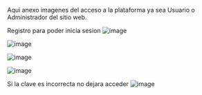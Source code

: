 Aqui anexo imagenes del acceso a la plataforma ya sea Usuario o Administrador del sitio web.

Registro para poder inicia sesion
![image](https://github.com/yuldorolmedomulcue/MulcueStore./assets/109251693/b42519cd-9394-4a62-bc3a-8e1b21f9609e)

![image](https://github.com/yuldorolmedomulcue/MulcueStore./assets/109251693/f3a410bc-cdd8-4d35-8235-7bd954992bf6)

![image](https://github.com/yuldorolmedomulcue/MulcueStore./assets/109251693/05323163-18a5-4be1-b4c5-b0c973e33028)

![image](https://github.com/yuldorolmedomulcue/MulcueStore./assets/109251693/66ed921a-af8e-44c8-93e9-67c5c6046795)

Si la clave es incorrecta no dejara acceder
![image](https://github.com/yuldorolmedomulcue/MulcueStore./assets/109251693/f6716365-ce8d-4ffc-8566-add20cad3a76)



